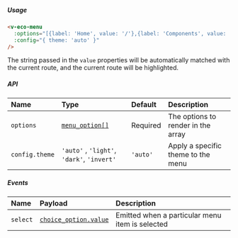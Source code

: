 ##### Usage

```html
<v-eco-menu
  :options="[{label: 'Home', value: '/'},{label: 'Components', value: '/components', children: [{label:'hello'}]}]"
  :config="{ theme: 'auto' }"
/>
```

The string passed in the `value` properties will be automatically matched with the current route, and the current route will be highlighted.

##### API

| Name           | Type                                       | Default  | Description                        |
| :------------- | :----------------------------------------- | :------- | :--------------------------------- |
| `options`      | [`menu_option[]`](/guide/types)            | Required | The options to render in the array |
| `config.theme` | `'auto'` , `'light'`, `'dark'`, `'invert'` | `'auto'` | Apply a specific theme to the menu |

##### Events

| Name     | Payload                               | Description                                     |
| :------- | :------------------------------------ | :---------------------------------------------- |
| `select` | [`choice_option.value`](/guide/types) | Emitted when a particular menu item is selected |
